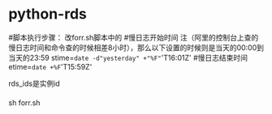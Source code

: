 # python-rds


#脚本执行步骤：
改forr.sh脚本中的
#慢日志开始时间 注（阿里的控制台上查的慢日志时间和命令查的时候相差8小时），那么以下设置的时候则是当天的00:00到当天的23:59
stime=`date -d"yesterday" +"%F"`'T16:01Z'
#慢日志结束时间
etime=`date +%F`'T15:59Z'

rds_ids是实例id
####
sh forr.sh

